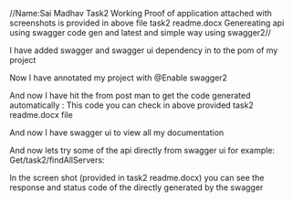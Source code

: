 //Name:Sai Madhav Task2 Working Proof of application attached with screenshots is provided in above file task2 readme.docx Genereating api using swagger code gen and latest and simple way using swagger2//

I have added swagger and swagger ui dependency in to the pom of my project

Now I have annotated my project with @Enable swagger2

And now I have hit the from post man to get the code generated automatically : This code you can check in above provided task2 readme.docx file

And now I have swagger ui to view all my documentation

And now lets try some of the api directly from swagger ui for example: Get/task2/findAllServers:

In the screen shot (provided in task2 readme.docx) you can see the response and status code of the directly generated by the swagger
